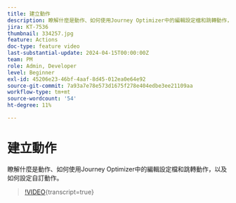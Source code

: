 ```yaml
---
title: 建立動作
description: 瞭解什麼是動作、如何使用Journey Optimizer中的編輯設定檔和跳轉動作，以及如何設定自訂動作。
jira: KT-7536
thumbnail: 334257.jpg
feature: Actions
doc-type: feature video
last-substantial-update: 2024-04-15T00:00:00Z
team: PM
role: Admin, Developer
level: Beginner
exl-id: 45206e23-46bf-4aaf-8d45-012ea0e64e92
source-git-commit: 7a93a7e78e573d1675f278e404edbe3ee21109aa
workflow-type: tm+mt
source-wordcount: '54'
ht-degree: 11%

---
```


# 建立動作

瞭解什麼是動作、如何使用Journey Optimizer中的編輯設定檔和跳轉動作，以及如何設定自訂動作。

>[!VIDEO](https://video.tv.adobe.com/v/3428396?quality=12&learn=on){transcript=true}
